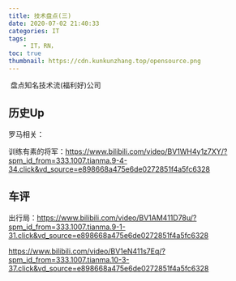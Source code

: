 ```yaml
---
title: 技术盘点(三)
date: 2020-07-02 21:40:33
categories: IT
tags:
    - IT，RN，
toc: true
thumbnail: https://cdn.kunkunzhang.top/opensource.png
---
```


​	盘点知名技术流(福利好)公司



<!--more-->

## 历史Up

罗马相关：

训练有素的将军：https://www.bilibili.com/video/BV1WH4y1z7XY/?spm_id_from=333.1007.tianma.9-4-34.click&vd_source=e898668a475e6de0272851f4a5fc6328



## 车评

出行局：https://www.bilibili.com/video/BV1AM411D78u/?spm_id_from=333.1007.tianma.9-1-31.click&vd_source=e898668a475e6de0272851f4a5fc6328



https://www.bilibili.com/video/BV1eN411s7Eq/?spm_id_from=333.1007.tianma.10-3-37.click&vd_source=e898668a475e6de0272851f4a5fc6328
